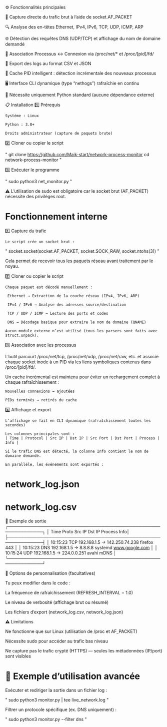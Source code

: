 ⚙️ Fonctionnalités principales

📡 Capture directe du trafic brut à l’aide de socket.AF_PACKET

🔍 Analyse des en-têtes Ethernet, IPv4, IPv6, TCP, UDP, ICMP, ARP

🌐 Détection des requêtes DNS (UDP/TCP) et affichage du nom de domaine demandé

🧩 Association Processus ↔ Connexion via /proc/net/* et /proc/[pid]/fd/

💾 Export des logs au format CSV et JSON

🚀 Cache PID intelligent : détection incrémentale des nouveaux processus

🖥️ Interface CLI dynamique (type “nethogs”) rafraîchie en continu

🔐 Nécessite uniquement Python standard (aucune dépendance externe)

📋 Installation
1️⃣ Prérequis

    Système : Linux

    Python : 3.8+

    Droits administrateur (capture de paquets brute)

2️⃣ Cloner ou copier le script

" git clone https://github.com/Maik-start/network-process-monitor
 cd network-process-monitor "

3️⃣ Exécuter le programme

" sudo python3 net_monitor.py "


⚠️ L’utilisation de sudo est obligatoire car le socket brut (AF_PACKET) nécessite des privilèges root.

# Fonctionnement interne

1️⃣ Capture du trafic

    Le script crée un socket brut :

" socket.socket(socket.AF_PACKET, socket.SOCK_RAW, socket.ntohs(3)) "

Cela permet de recevoir tous les paquets réseau avant traitement par le noyau.

2️⃣ Cloner ou copier le script

    Chaque paquet est décodé manuellement :

     Ethernet → Extraction de la couche réseau (IPv4, IPv6, ARP)

     IPv4 / IPv6 → Analyse des adresses source/destination

     TCP / UDP / ICMP → Lecture des ports et codes

     DNS → Décodage basique pour extraire le nom de domaine (QNAME)

    Aucun module externe n’est utilisé (tous les parsers sont faits avec struct.unpack).



3️⃣ Association avec les processus

L’outil parcourt /proc/net/tcp, /proc/net/udp, /proc/net/raw, etc.
et associe chaque socket inode à un PID via les liens symboliques contenus dans /proc/[pid]/fd/.

Un cache incrémental est maintenu pour éviter un rechargement complet à chaque rafraîchissement :

    Nouvelles connexions → ajoutées

    PIDs terminés → retirés du cache


4️⃣ Affichage et export

    L’affichage se fait en CLI dynamique (rafraîchissement toutes les secondes)

    Les colonnes principales sont :
    | Time | Protocol | Src IP | Dst IP | Src Port | Dst Port | Process | Info |

    Si le trafic DNS est détecté, la colonne Info contient le nom de domaine demandé.

    En parallèle, les événements sont exportés :

 #   network_log.json

 #   network_log.csv

📁 Exemple de sortie
 ┌─────────────────────────────────────────────────────────────┐
 │ Time       Proto  Src IP         Dst IP        Process  Info│
 ├─────────────────────────────────────────────────────────────┤
 │ 10:15:23   TCP    192.168.1.5 → 142.250.74.238  firefox 443 │
 │ 10:15:23   DNS    192.168.1.5 → 8.8.8.8        systemd  www.google.com │
 │ 10:15:24   UDP    192.168.1.5 → 224.0.0.251    avahi    mDNS │
 └─────────────────────────────────────────────────────────────┘


🧩 Options de personnalisation (facultatives)

Tu peux modifier dans le code :

La fréquence de rafraîchissement (REFRESH_INTERVAL = 1.0)

Le niveau de verbosité (affichage brut ou résumé)

Les fichiers d’export (network_log.csv, network_log.json)


⚠️ Limitations

Ne fonctionne que sur Linux (utilisation de /proc et AF_PACKET)

Nécessite sudo pour accéder au trafic bas niveau

Ne capture pas le trafic crypté (HTTPS) — seules les métadonnées (IP/port) sont visibles


# 🚀 Exemple d’utilisation avancée

Exécuter et rediriger la sortie dans un fichier log :

" sudo python3 monitor.py | tee live_network.log "

Filtrer un protocole spécifique (ex. DNS uniquement) :

" sudo python3 monitor.py --filter dns "
